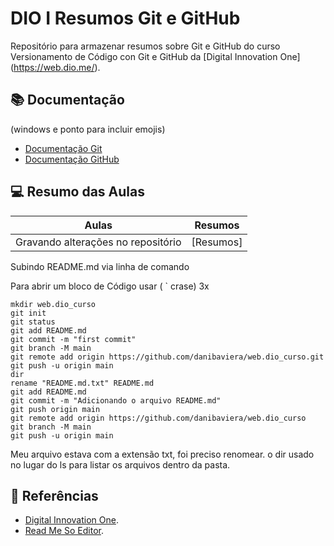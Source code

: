 # DIO I Resumos Git e GitHub

Repositório para armazenar resumos sobre Git e GitHub
do curso Versionamento de Código con Git e GitHub da
[Digital Innovation One] (https://web.dio.me/).

## 📚 Documentação
(windows e ponto para incluir emojis)

- [Documentação Git](https://git-scm.con/doc)
- [Documentação GitHub](https://docs.github.com/)

## 💻 Resumo das Aulas

| Aulas | Resumos |
|-------|---------| 
| Gravando alterações no repositório | [Resumos]


Subindo README.md via linha de comando

Para abrir um  bloco de Código usar ( ` crase) 3x
```
mkdir web.dio_curso
git init
git status
git add README.md
git commit -m "first commit"
git branch -M main
git remote add origin https://github.com/danibaviera/web.dio_curso.git
git push -u origin main
dir
rename "README.md.txt" README.md
git add README.md
git commit -m "Adicionando o arquivo README.md"
git push origin main
git remote add origin https://github.com/danibaviera/web.dio_curso
git branch -M main
git push -u origin main
``` 
Meu arquivo estava com a extensão txt, foi preciso renomear.
o dir usado no lugar do ls para listar os arquivos dentro da pasta.


## 🔎 Referências 
- [Digital Innovation One](https://web.dio.me/).
- [Read Me So Editor](readme.so). 